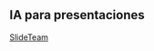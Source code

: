 #
## IA para presentaciones
[SlideTeam](https://www.slideteam.net/Free-Online-AI-Presentation-Maker)
